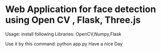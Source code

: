 # Web Application for face detection using Open CV , Flask, Three.js


Usage:
install following Libraries:
OpenCV,Numpy,Flask

Use it by this command:  python app.py
Have a nice Day
